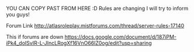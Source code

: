YOU CAN COPY PAST FROM HERE :D 
Rules are changing I will try to inform you guys!


Forum Link
http://atlasroleplay.mistforums.com/thread/server-rules-17140

This if forums are down
https://docs.google.com/document/d/187iPM-iPk4_doISvIR-L-JIncLRogXf16VnO66lZ0og/edit?usp=sharing
